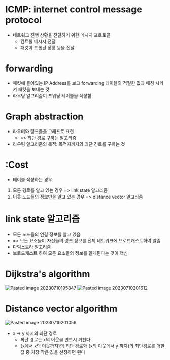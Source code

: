 # ICMP: internet control message protocol
- 네트워크 진행 상황을 전달하기 위한 메시지 프로토콜
	- 컨트롤 메시지 전달 
	- 패킷이 드롭된 상황 등을 전달 

# forwarding 
- 패킷에 들어있는 IP Address를 보고 forwarding 테이블의 적절한 값과 매칭 시키켜 패킷을 보내는 것 
- 라우팅 알고리즘이 포워딩 테이블을 작성함 

# Graph abstraction 
- 라우터와 링크들을 그래프로 표현 
	-  => 최단 경로 구하는 알고리즘
- 라우팅 알고리즘의 목적: 목적지까지의 최단 경로를 구하는 것

# :Cost
- 테이블 작성하는 경우 
1. 모든 경로를 알고 있는 경우 
	=> link state 알고리즘
2. 이웃 노드들의 정보만을 알고 있는 경우 
	=> distance vector 알고리즘

# link state 알고리즘
- 모든 노드들의 연결 정보를 알고 있음 
- => 모든 요소들이 자신들의 링크 정보를 전체 네트워크에 브로드캐스트하여 알림 
- 다익스트라 알고리즘 
- 브로드캐스트 하여 모든 요소들의 정보를 알게된다는 것이 핵심 

# Dijkstra's algorithm
![Pasted image 20230710195847](https://github.com/Keep-Coding-Club/CS-Study/assets/87464975/9d5a82b1-ba87-4dc4-8d14-6bed72774db9)
![Pasted image 20230710201612](https://github.com/Keep-Coding-Club/CS-Study/assets/87464975/1759fdc0-3ec0-48b8-81a9-7222c8b19433)

# Distance vector algorithm
![Pasted image 20230710201059](https://github.com/Keep-Coding-Club/CS-Study/assets/87464975/c082cee3-0a2d-4b4f-acac-8bf8718510d9)
- x -> y 까지의 최단 경로
	- 최단 경로는 x의 이웃을 반드시 거친다 
	- {x에서 x의 이웃까지}의 최단 경로와 {x의 이웃에서 y 까지}의 최단경로를 더한 값 중 가장 작은 값을 선정하면 된다 

